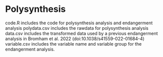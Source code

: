 # Polysynthesis

code.R includes the code for polysynthesis analysis and endangerment analysis
polydata.csv includes the rawdata for polysynthesis analysis
data.csv includes the transformed data used by a previous endangerment analysis in Bromham et al. 2022 (doi:10.1038/s41559-022-01684-4)
variable.csv includes the variable name and variable group for the endangerment analysis. 
